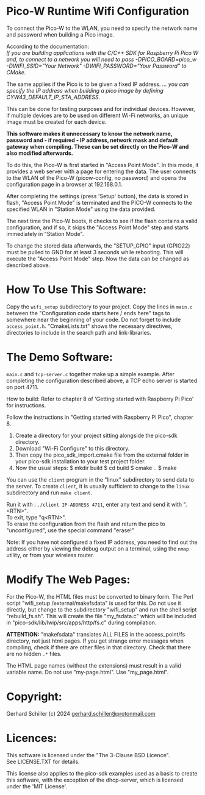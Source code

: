 ﻿
# Pico-W Runtime Wifi Configuration

To connect the Pico-W to the WLAN, you need to specify the network name and password when building a Pico image.

According to the documentation:<br>
*If you are building applications with the C/C++ SDK for Raspberry Pi Pico W and, to connect to a network you will need to pass -DPICO_BOARD=pico_w -DWIFI_SSID="Your Network" -DWIFI_PASSWORD="Your Password" to CMake.*

The same applies if the Pico is to be given a fixed IP address.
*... you can specify the IP address when building a pico image by defining CYW43_DEFAULT_IP_STA_ADDRESS.*

This can be done for testing purposes and for individual devices.
However, if multiple devices are to be used on different Wi-Fi networks, an unique image must be created for each device.


**This software makes it unnecessary to know the network name, password and - if required - IP address, network mask and default gateway when compiling. These can be set directly on the Pico-W and also modified afterwards.**

To do this, the Pico-W is first started in "Access Point Mode". In this mode, it provides a web server with a page for entering the data. The user connects to the WLAN of the Pico-W (picow-config, no password) and opens the configuration page in a browser at 192.168.0.1.

After completing the settings (press 'Setup' button), the data is stored in flash, "Access Point Mode" is terminated and the PICO-W connects to the specified WLAN in "Station Mode" using the data provided.

The next time the Pico-W boots, it checks to see if the flash contains a valid configuration, and if so, it skips the "Access Point Mode" step and starts immediately in "Station Mode".

To change the stored data afterwards, the "SETUP_GPIO" input (GPIO22) must be pulled to GND for at least 3 seconds while rebooting. This will execute the "Access Point Mode" step. Now the data can be changed as described above.

# How To Use This Software:
Copy the `wifi_setup` subdirectory to your project. Copy the lines in `main.c` between the "Configuration code starts here / ends here" tags to somewhere near the beginning of your code. Do not forget to include `access_point.h`.
"CmakeLists.txt" shows the necessary directives, directories to include in the search path and link-libraries.

# The Demo Software:
`main.c` and `tcp-server.c` together make up a simple example. After completing the configuration described above, a TCP echo server is started on port 4711.

How to build:
Refer to chapter 8 of 'Getting started with Raspberry Pi Pico' for instructions.

Follow the instructions in "Getting started with Raspberry Pi Pico", chapter 8.

1. Create a directory for your project sitting alongside the pico-sdk directory.
2. Download "Wi-Fi Configure" to this directory.
3. Then copy the pico_sdk_import.cmake file from the external folder in your pico-sdk installation to your test project folder.
4. Now the usual steps:
    $ mkdir build
    $ cd build
    $ cmake ..
    $ make

You can use the `client` program in the "linux" subdirectory to send data to the server.
To create `client`, it is usually sufficient to change to the `linux` subdirectory and run `make client`.

Run it with : `./client IP-ADDRESS 4711`, enter any text and send it with ".<RTN\>".<br>
To exit, type "q<RTN\>".<br>
To erase the configuration from the flash and return the pico to "unconfigured", use the special command "erase!”

Note: If you have not configured a fixed IP address, you need to find out the address either by viewing the debug output on a terminal, using the `nmap` utility, or from your wireless router.<br>

# Modify The Web Pages:
For the Pico-W, the HTML files must be converted to binary form. The Perl script "wifi_setup /external/makefsdata" is used for this. Do not use it directly, but change to the subdirectory "wifi_setup" and run the shell script "rebuild_fs.sh".
This will create the file "my_fsdata.c" which will be included in "pico-sdk/lib/lwip/src/apps/http/fs.c" during compilation.

**ATTENTION:**
"makefsdata" translates ALL FILES in the access_point/fs directory, not just html pages. If you get strange error messages when compiling, check if there are other files in that directory. Check that there are no hidden `.*` files.

The HTML page names (without the extensions) must result in a valid variable name. Do not use "my-page.html". Use "my_page.html".

# Copyright:
Gerhard Schiller (c) 2024   gerhard.schiller@protonmail.com

# Licences:
This software is licensed under the "The 3-Clause BSD Licence".<br>
See LICENSE.TXT for details.

This license also applies to the pico-sdk examples used as a basis to create this software, with the exception of the dhcp-server, which is licensed under the 'MIT License'.

